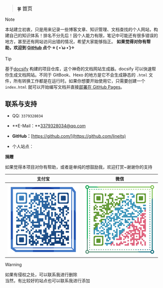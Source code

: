 >### 🍀 首页

> [!NOTE]
> 本站建立初衷，只是用来记录一些博客文章、知识管理、文档查找的个人网站，构建自己的知识体系！排名不分先后！因个人能力有限，笔记中可能还有很多错误的地方，甚至还有网站访问出错的情况，希望大家能够指正。 **如果觉得对你有帮助，欢迎到 [GitHub](https://github.com/lineits/docsify) 点个 ⭐️ ( •̀ ω •́ )✧**

> [!TIP]
> 基于[docsify](https://docsify.js.org/) 构建的项目仓库，这个神奇的文档网站生成器。docsify 可以快速帮你生成文档网站。不同于 GitBook、Hexo 的地方是它不会生成静态的 `.html` 文件，所有转换工作都是在运行时。如果你想要开始使用它，只需要创建一个 `index.html` 就可以开始编写文档并直接[部署在 GitHub Pages](https://docsify.js.org/#/zh-cn/deploy)。

## 联系与支持

- QQ: `3379328034`

- **E-Mail：**3379328034@qq.com

- **GitHub：**[https://github.com/](https://github.com/lineits)

- 个人站点：

**捐赠**

如果觉得本项目对你有帮助，或者是单纯的想鼓励我，欢迎打赏~谢谢你的支持

|支付宝|微信|
|-|-|
| ![](/assets/img/AliPay.jpg) | ![](assets/img/WeChat.jpg) |

> [!WARNING]
> 如果有侵权之处，可以联系我进行删除<br>当然，有比较好的站点也可以联系我进行添加
